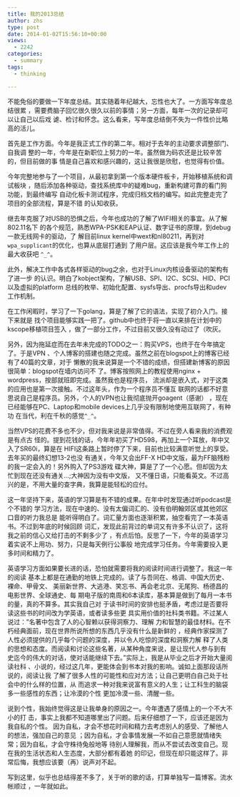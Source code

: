```yaml
---
title: 我的2013总结
author: zhs
type: post
date: 2014-01-02T15:56:10+00:00
views:
  - 2242
categories:
  - summary
tags:
  - thinking

---
```


不能免俗的要做一下年度总结。其实随着年纪越大，忘性也大了。一方面写年度总结很累
，需要费脑子回忆很久很久以前的事情；另一方面，每年一次的记录却可以让自己以后戏
谑、检讨和怀念。这么看来，写年度总结倒不失为一件性价比略高的活儿。

首先是工作方面。今年是我正式工作的第二年。相对于去年的主动要求调整部门、自我调
整的一年，今年是在新职位上努力的一年。虽然做为码农还是比较辛苦的，但目前做的事
情是自己喜欢和感兴趣的，这让我很是欣慰，也觉得有价值。

今年完整地参与了一个项目，从最初拿到第一个版本硬件板卡，开始移植系统和调试板块
，随后添加各种驱动，查找系统库中的疑难bug，重新构建可靠的看门狗功能，到最终编写
自动化板卡测试程序，完成归档文档的编写。如此完整走完了项目的全部流程，算是不错
的认知收获。

继去年克服了对USB的恐惧之后，今年也成功的了解了WIFI相关的事宜。从了解802.11名下
的各个规范，熟悉WPA-PSK和EAP认证、数字证书的原理，到debug一款无线网卡的驱动，了
解目前linux kernel中wext和nl80211，再到对`wpa_supplicant`的优化，也算从底层打通到
了用户层。这应该是我今年工作上的最大收获吧 `^_^`。

此外，解决工作中各式各样驱动的bug之余，也对于Linux内核设备驱动的架构有了进一步
的认识。明白了kobject架构，了解USB、SPI、I2C、SCSI、HID、PCI以及虚拟的platform
总线的枚举、初始化配置、sysfs导出、procfs导出和udev工作机制。

在工作闲暇时，学习了一下golang，算是了解了它的语法，实现了初介入门。接下来就是
找个项目能够实践一把了。github中也终于将一直以来排在计划中的kscope移植项目签入
，做了一部分工作，不过目前又很久没有动过了（吹灰。

另外，因为拖延症而在去年未完成的TODO之一：购买VPS，也终于在今年搞定了。于是VPN
、个人博客的搭建也随之完成。虽然之前在blogspot上的博客已经有了40篇的文章，对于
懒散的我来说算是一个不错的成绩，但搭建新博客的原因很简单：blogspot在墙内访问不
了。博客按照网上的教程使用nginx + wordpress，按部就班即完成。虽然我也是程序员，
流派却是嵌入式，对于这类的应用也是第一次接触。不过这年头，作为一个程序员不懂互
联网的话都不好意思说自己是程序员。另外，个人的VPN也让我彻底抛开goagent（感谢）
，现在已经能够在PC、Laptop和mobile devices上几乎没有限制地使用互联网了，有种功
在当代，利在千秋的感觉`^_^`。

当然VPS的花费不多也不少，但对我来说是非常值得。不过在旁人看来我的消费观是有点古
怪的。提到花钱的话，今年年初买了HD598，再加上一个耳放，年中又入了SR60i，算是在
HIFI这条路上暂时停了下来，目前也比较满意听觉上的享受。 去年买的最终幻想13-2也没
有通关，今年又会出FF-X HD中文版，最为FF脑残粉的我一定会入的！另外购入了PS3游戏
碟大神，算是了了一个心愿。但却因为太忙到现在还没有通关...;大神因为没有中文版，
又不懂日语，只能看英文。不过高兴的是，不用大量的查字典，我算是能轻松的应付。

这一年坚持下来，英语的学习算是有不错的成果。在年中时发现通过听podcast是个不错的
学习方法，现在中速的、没有太偏词汇的、没有伯明翰郊区或其他郊区口音的听力我总是
能听得明白了。词汇量方面也逐渐积累，抽空看完了一本英语书。不过到年底的时候回顾
词汇，发现此前背过的单词又有许多不认识了，这将我之前的信心又给打击的不剩多少了
，有点后怕。反思了一下，今年的英语学习着实说不上用功、努力，只是每天例行公事般
地完成学习任务。今年需要投入更多时间和精力了。

英语学习方面如果要长进的话，恐怕就需要将我的阅读时间进行调整了。我这一年的阅读
基本上都是在通勤的地铁上完成的。读了与吾同在、格调、中国大历史、裸命、甲骨文、
美丽新世界、大逃港、笑忘书、再会老北京、无尾狗、杨德昌的电影世界、全球通史、每
期电子版的南周和6本读库，基本算是做到了每月一本书的量，真的不算多。其实我自己对
于读书时间的安排也挺矛盾，考虑过是否要将读这些书的时间改为学英语，或者读多些更
具实用价值的社科类书籍。不过某人说过：”名著中包含了人的心智赖以获得洞察力、理解
力和智慧的最佳材料。在不朽经典面前，现在世界所说所想的东西几乎没有什么是新鲜的
，经典作家探测了人性必须提供的几乎每个问题的深度，并以令人吃惊的深度和洞察力解
释了人类的思想和态度。而阅读和讨论这些名著，从某种角度来说，是让现代人参与到有
史迄今的伟大的对话，使对话能继续下去。”实际上，我是从毕业之后才开始大量阅读社科
、小说的，经过这几年，更能体会到书本对我的影响。诚如上面那段话所说的，阅读让我
了解了很多人性的可能性和应对方法；让自己更明白自己处于社会中的什么样的位置，从
而追求一种对我来说富有意义的人生；让工科生的脑袋多一些感性的东西；让冷漠的个性
更加冷漠一些、清醒一些。

说到个性，我始终觉得这是让我单身的原因之一。今年遭遇了感情上的一个不大不小的打
击，事实上我都不知道哪里出了问题。后来仔细想了一下，应该还是因为我自私的个性。
因为自私，才会不想花时间和精力去考虑别人的感受、了解他人的想法，强加自己的意见
；因为自私，才会事情发展一不如自己意愿就情绪失常；因为自私，才会守株待兔般地等
待别人理解我，而从不尝试去改变自己。现在我的生活状态和人生态度，大部分都有着她
的印记，但现在却只能这样了。非常后悔，我想应该要（再）说声对不起。

写到这里，似乎也总结得差不多了，关于听的歌的话，打算单独写一篇博客。流水帐顺过
，一年就如此。
